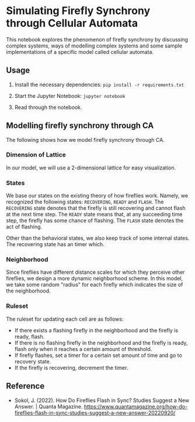 # Simulating Firefly Synchrony through Cellular Automata

This notebook explores the phenomenon of firefly synchrony by discussing 
complex systems, ways of modelling complex systems and some sample 
implementations of a specific model called cellular automata.

## Usage
1. Install the necessary dependencies: 
```pip install -r requirements.txt```

1. Start the Jupyter Notebook:
```jupyter notebook```

1. Read through the notebook.

## Modelling firefly synchrony through CA

The following shows how we model firefly synchrony through CA.

### Dimension of Lattice
In our model, we will use a 2-dimensional lattice for easy visualization.

### States
We base our states on the existing theory of how fireflies work. Namely, 
we recognized the following states: `RECOVERING`, `READY` and `FLASH`. 
The `RECOVERING` state denotes that the firefly is still recovering and cannot flash 
at the next time step. The `READY` state means that, at any succeeding time step, 
the firefly has some chance of flashing. The `FLASH` state denotes 
the act of flashing.

Other than the behavioral states, we also keep track of some internal states. 
The recovering state has an timer which.

### Neighborhood
Since fireflies have different distance scales for which they perceive 
other fireflies, we design a more dynamic neighborhood scheme. In this model, 
we take some random "radius" for each firefly which indicates the size of the
 neighborhood.

### Ruleset
The ruleset for updating each cell are as follows:
- If there exists a flashing firefly in the neighborhood and the firefly 
is ready, flash.
- If there is no flashing firefly in the neighborhood and the firefly is ready, 
flash only when it reaches a certain amount of threshold.
- If firefly flashes, set a timer for a certain set amount of time and go to 
recovery state.
- If the firefly is recovering, decrement the timer.

## Reference
-  Sokol, J. (2022). How Do Fireflies Flash in Sync? Studies Suggest a New Answer. | Quanta Magazine. https://www.quantamagazine.org/how-do-fireflies-flash-in-sync-studies-suggest-a-new-answer-20220920/
